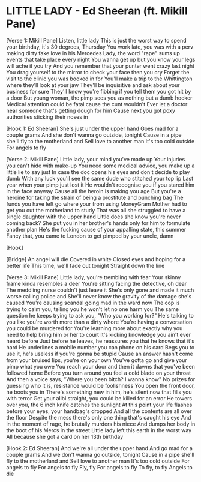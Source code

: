 # LITTLE LADY - Ed Sheeran (ft. Mikill Pane)

[Verse 1: Mikill Pane]
Listen, little lady
This is just the worst way to spend your birthday, it's 30 degrees, Thursday
You work late, you was with a perv making dirty fake love in his Mercedes
Lady, the word "rape" sums up events that take place every night
You wanna get up but you know your legs will ache if you try
And you remember that your punter went crazy last night
You drag yourself to the mirror to check your face then you cry
Forget the visit to the clinic you was booked in for
You'll make a trip to the Whittington where they'll look at your jaw
They'll be inquisitive and ask about your business for sure
They'll know you're fibbing if you tell them you got hit by a door
But young woman, the pimp sees you as nothing but a dumb hooker
Medical attention could be fatal cause the cunt wouldn't
Ever let a doctor near someone that's getting dough for him
Cause next you got poxy authorities sticking their noses in

[Hook 1: Ed Sheeran]
She's just under the upper hand
Goes mad for a couple grams
And she don't wanna go outside, tonight
Cause in a pipe she'll fly to the motherland and
Sell love to another man
It's too cold outside
For angels to fly
 

[Verse 2: Mikill Pane]
Little lady, your mind you've made up
Your injuries you can't hide with make-up
You need some medical advice, you make up a little lie to say just
In case the doc opens his eyes and don't decide to play dumb
With any luck you'll see the same dude who stitched your top lip
Last year when your pimp just lost it
He wouldn't recognise you if you stared him in the face anyway
Cause all the heroin is making you age
But you're a heroine for taking the strain of being a prostitute and punching bag
The funds you have left go where your from using MoneyGram
Mother had to get you out the motherland to study
That was all she struggled to have a single daughter with the upper hand
Little does she know you're never coming back?
She put you in her brother's hands only for him to formulate another plan
He's the fucking cause of your appalling state, this summer
Fancy that, you came to London to get pimped by your uncle, damn

[Hook]

[Bridge]
An angel will die
Covered in white
Closed eyes and hoping for a better life
This time, we'll fade out tonight
Straight down the line
 

[Verse 3: Mikill Pane]
Little lady, you're trembling with fear
Your skinny frame kinda resembles a deer
You're sitting facing the detective, oh dear
The meddling nurse couldn't just leave it
She's only gone and made it much worse calling police and
She'll never know the gravity of the damage she's caused
You're causing scandal going mad in the ward now
The cop is trying to calm you, telling you he won't let no one harm you
The same question he keeps trying to ask you, "Who you working for?"
He's talking to you like you're worth more than a dirty whore
You're having a conversation you could be murdered for
You're learning more about exactly why you need to help bring him or her to court
It's kicking knowledge you ain't ever heard before
Just before he leaves, he reassures you that he knows that it's hard
He underlines a mobile number you can phone on his card
Begs you to use it, he's useless if you're gonna be stupid
Cause an answer hasn't come from your bruised lips, you're on your own
You've gotta go and give your pimp what you owe
You reach your door and then it dawns that you've been followed home
Before you turn around you feel a cold blade on your throat
And then a voice says, "Where you been bitch? I wanna know"
No prizes for guessing who it is, resistance would be foolishness
You open the front door, he boots you in
There's something new in him, he's silent now that fills you with terror
Get your alibi straight, you could be killed for an error
He towers over you, the 6 inch knife catches the sunlight
At this point your life flashes before your eyes, your handbag's dropped
And all the contents are all over the floor
Despite the mess there's only one thing that's caught his eye
And in the moment of rage, he brutally murders his niece
And dumps her body in the boot of his Mercs in the street
Little lady left this earth in the worst way
All because she got a card on her 13th birthday
 

[Hook 2: Ed Sheeran]
And we're all under the upper hand
And go mad for a couple grams
And we don't wanna go outside, tonight
Cause in a pipe she'll fly to the motherland and
Sell love to another man
It's too cold outside
For angels to fly
For angels to fly
Fly, fly
For angels to fly
To fly, to fly
Angels to die
